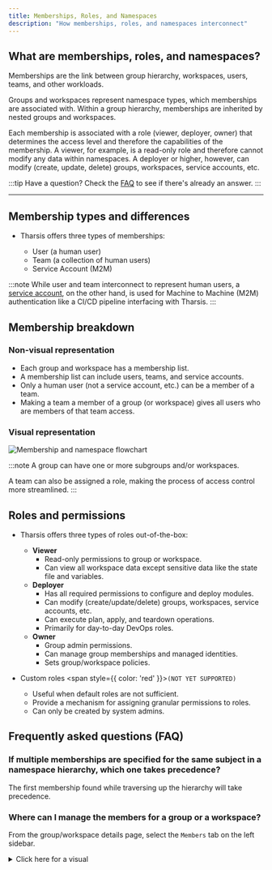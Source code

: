 ```yaml
---
title: Memberships, Roles, and Namespaces
description: "How memberships, roles, and namespaces interconnect"
---
```


## What are memberships, roles, and namespaces?

Memberships are the link between group hierarchy, workspaces, users, teams, and other workloads.

Groups and workspaces represent namespace types, which memberships are associated with. Within a group hierarchy, memberships are inherited by nested groups and workspaces.

Each membership is associated with a role (viewer, deployer, owner) that determines the access level and therefore the capabilities of the membership. A viewer, for example, is a read-only role and therefore cannot modify any data within namespaces. A deployer or higher, however, can modify (create, update, delete) groups, workspaces, service accounts, etc.

:::tip Have a question?
Check the [FAQ](#frequently-asked-questions-faq) to see if there's already an answer.
:::

---

## Membership types and differences

- Tharsis offers three types of memberships:

  - User (a human user)
  - Team (a collection of human users)
  - Service Account (M2M)

:::note
While user and team interconnect to represent human users, a [service account](./service_accounts.md#what-are-service-accounts), on the other hand, is used for Machine to Machine (M2M) authentication like a CI/CD pipeline interfacing with Tharsis.
:::

## Membership breakdown

### Non-visual representation

- Each group and workspace has a membership list.
- A membership list can include users, teams, and service accounts.
- Only a human user (not a service account, etc.) can be a member of a team.
- Making a team a member of a group (or workspace) gives all users who are members of that team access.

### Visual representation

![Membership and namespace flowchart](/img/memberships/flowchart.png "Memberships and namespaces")

:::note
A group can have one or more subgroups and/or workspaces.

A team can also be assigned a role, making the process of access control more streamlined.
:::

## Roles and permissions

- Tharsis offers three types of roles out-of-the-box:

  - **Viewer**
    - Read-only permissions to group or workspace.
    - Can view all workspace data except sensitive data like the state file and variables.
  - **Deployer**
    - Has all required permissions to configure and deploy modules.
    - Can modify (create/update/delete) groups, workspaces, service accounts, etc.
    - Can execute plan, apply, and teardown operations.
    - Primarily for day-to-day DevOps roles.
  - **Owner**
    - Group admin permissions.
    - Can manage group memberships and managed identities.
    - Sets group/workspace policies.

- Custom roles <span style={{ color: 'red' }}>`(NOT YET SUPPORTED)`</span>

  - Useful when default roles are not sufficient.
  - Provide a mechanism for assigning granular permissions to roles.
  - Can only be created by system admins.

## Frequently asked questions (FAQ)

### If multiple memberships are specified for the same subject in a namespace hierarchy, which one takes precedence?

The first membership found while traversing up the hierarchy will take precedence.

### Where can I manage the members for a group or a workspace?

From the group/workspace details page, select the `Members` tab on the left sidebar.

<details>
<summary>Click here for a visual</summary>

![Screenshot of the Tharsis UI showing members page](/img/memberships/members.png "Members")

</details>
